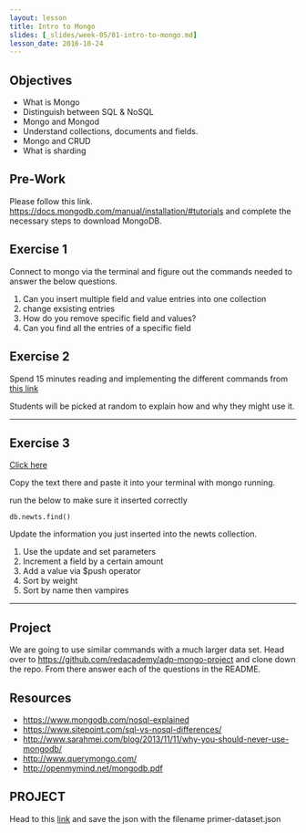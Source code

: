 ```yaml
---
layout: lesson
title: Intro to Mongo
slides: [_slides/week-05/01-intro-to-mongo.md]
lesson_date: 2016-10-24
---
```


## Objectives

- What is Mongo
- Distinguish between SQL & NoSQL
- Mongo and Mongod
- Understand collections, documents and fields.
- Mongo and CRUD
- What is sharding


## Pre-Work

Please follow this link. https://docs.mongodb.com/manual/installation/#tutorials and complete the necessary steps to download MongoDB.

## Exercise 1

Connect to mongo via the terminal and figure out the commands needed to answer the below questions. 

1. Can you insert multiple field and value entries into one collection
2. change exsisting entries
2. How do you remove specific field and values? 
3. Can you find all the entries of a specific field

## Exercise 2

Spend 15 minutes reading and implementing the different commands from [this link](https://docs.mongodb.com/manual/reference/operator/query/)

Students will be picked at random to explain how and why they might use it.

---
## Exercise 3

[Click here](https://github.com/redacademy/adp-mongo-exercise3/blob/master/data.json)

Copy the text there and paste it into your terminal with mongo running.

run the below to make sure it inserted correctly
```
db.newts.find()
```

Update the information you just inserted into the newts collection. 

1. Use the update and set parameters
2. Increment a field by a certain amount
3. Add a value via $push operator 
4. Sort by weight
5. Sort by name then vampires


---

## Project

We are going to use similar commands with a much larger data set. Head over to https://github.com/redacademy/adp-mongo-project and clone down the repo. From there answer each of the questions in the README.



## Resources
- https://www.mongodb.com/nosql-explained
- https://www.sitepoint.com/sql-vs-nosql-differences/
- http://www.sarahmei.com/blog/2013/11/11/why-you-should-never-use-mongodb/
- http://www.querymongo.com/
- http://openmymind.net/mongodb.pdf

## PROJECT
Head to this [link]( https://raw.githubusercontent.com/mongodb/docs-assets/primer-dataset/primer-dataset.json) and save the json with the filename primer-dataset.json